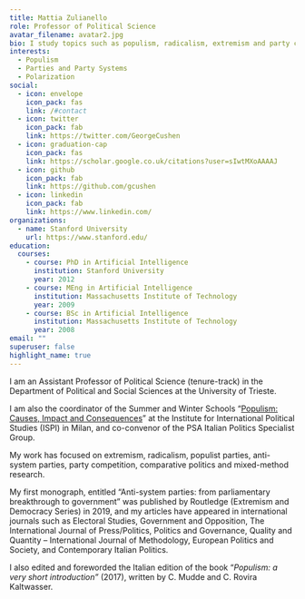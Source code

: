 ```yaml
---
title: Mattia Zulianello
role: Professor of Political Science
avatar_filename: avatar2.jpg
bio: I study topics such as populism, radicalism, extremism and party competition.
interests:
  - Populism
  - Parties and Party Systems
  - Polarization
social:
  - icon: envelope
    icon_pack: fas
    link: /#contact
  - icon: twitter
    icon_pack: fab
    link: https://twitter.com/GeorgeCushen
  - icon: graduation-cap
    icon_pack: fas
    link: https://scholar.google.co.uk/citations?user=sIwtMXoAAAAJ
  - icon: github
    icon_pack: fab
    link: https://github.com/gcushen
  - icon: linkedin
    icon_pack: fab
    link: https://www.linkedin.com/
organizations:
  - name: Stanford University
    url: https://www.stanford.edu/
education:
  courses:
    - course: PhD in Artificial Intelligence
      institution: Stanford University
      year: 2012
    - course: MEng in Artificial Intelligence
      institution: Massachusetts Institute of Technology
      year: 2009
    - course: BSc in Artificial Intelligence
      institution: Massachusetts Institute of Technology
      year: 2008
email: ""
superuser: false
highlight_name: true
---
```

I am an Assistant Professor of Political Science (tenure-track) in the Department of Political and Social Sciences at the University of Trieste.

I am also the coordinator of the Summer and Winter Schools “[Populism: Causes, ](https://www.ispionline.it/it/ispi-school/course/calendar/populismo-cause-impatto-e-conseguenze-distance-learning-31238)[Impact](https://www.ispionline.it/it/ispi-school/course/calendar/populismo-cause-impatto-e-conseguenze-distance-learning-31238)[ and Consequences](https://www.ispionline.it/it/ispi-school/course/calendar/populismo-cause-impatto-e-conseguenze-distance-learning-31238)” at the Institute for International Political Studies (ISPI) in Milan, and co-convenor of the PSA Italian Politics Specialist Group.

My work has focused on extremism, radicalism, populist parties, anti-system parties, party competition, comparative politics and mixed-method research.

My first monograph, entitled “Anti-system parties: from parliamentary breakthrough to government” was published by Routledge (Extremism and Democracy Series) in 2019, and my articles have appeared in international journals such as Electoral Studies, Government and Opposition, The International Journal of Press/Politics, Politics and Governance, Quality and Quantity – International Journal of Methodology, European Politics and Society, and Contemporary Italian Politics.

I also edited and foreworded the Italian edition of the book “*Populism: a very short introduction”* (2017), written by C. Mudde and C. Rovira Kaltwasser.
